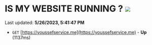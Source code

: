 # IS MY WEBSITE RUNNING ? [![](https://img.shields.io/static/v1?label=Sponsor&message=%E2%9D%A4&logo=GitHub&color=%23fe8e86)](https://github.com/sponsors/<username>)

Last updated: **5/26/2023, 5:41:47 PM**

- `GET` [https://youssefservice.me](https://youssefservice.me) - **Up** (1137ms)
